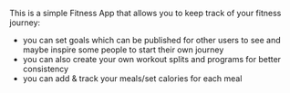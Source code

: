 This is a simple Fitness App that allows you to keep track of your fitness journey:
- you can set goals which can be published for other users to see and maybe inspire some people to start their own journey
- you can also create your own workout splits and programs for better consistency
- you can add & track your meals/set calories for each meal
